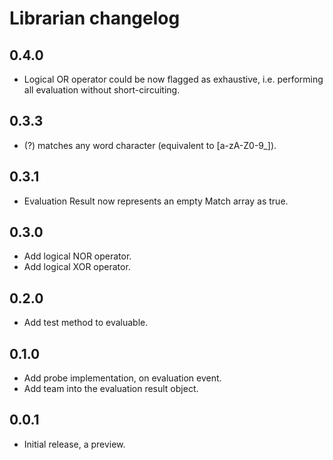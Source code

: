 # Librarian changelog

## 0.4.0

- Logical OR operator could be now flagged as exhaustive, i.e. performing all evaluation without short-circuiting.

## 0.3.3

- (?) matches any word character (equivalent to [a-zA-Z0-9_]).

## 0.3.1

- Evaluation Result now represents an empty Match array as true.

## 0.3.0

- Add logical NOR operator.
- Add logical XOR operator.

## 0.2.0

- Add test method to evaluable.

## 0.1.0

- Add probe implementation, on evaluation event.
- Add team into the evaluation result object.

## 0.0.1

- Initial release, a preview.
